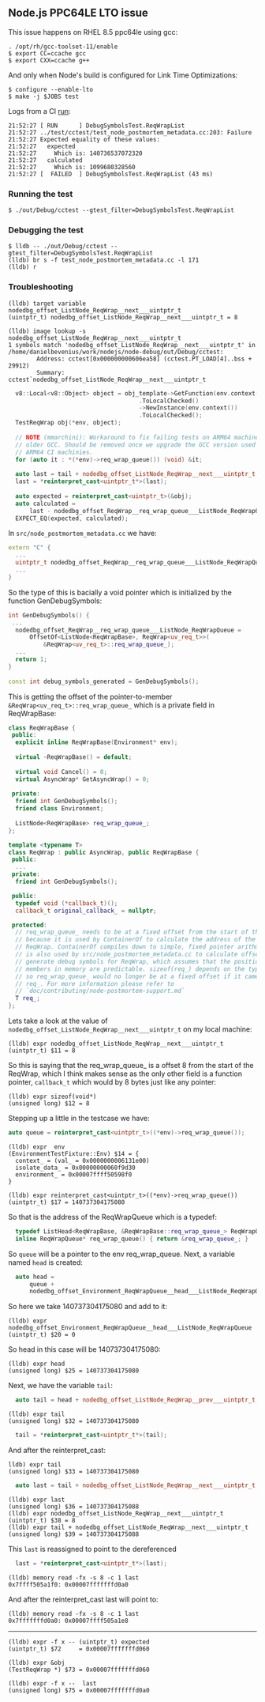 ## Node.js PPC64LE LTO issue
This issue happens on RHEL 8.5 ppc64le using gcc:
```console
. /opt/rh/gcc-toolset-11/enable
$ export CC=ccache gcc
$ export CXX=ccache g++
```
And only when Node's build is configured for Link Time Optimizations:
```console
$ configure --enable-lto
$ make -j $JOBS test
```

Logs from a CI [run](https://ci.nodejs.org/job/node-test-commit-linux-lto/23/nodes=rhel8-ppc64le/console):
```console
21:52:27 [ RUN      ] DebugSymbolsTest.ReqWrapList
21:52:27 ../test/cctest/test_node_postmortem_metadata.cc:203: Failure
21:52:27 Expected equality of these values:
21:52:27   expected
21:52:27     Which is: 140736537072320
21:52:27   calculated
21:52:27     Which is: 1099680328560
21:52:27 [  FAILED  ] DebugSymbolsTest.ReqWrapList (43 ms)
```

### Running the test
```console
$ ./out/Debug/cctest --gtest_filter=DebugSymbolsTest.ReqWrapList
```

### Debugging the test
```console
$ lldb -- ./out/Debug/cctest --gtest_filter=DebugSymbolsTest.ReqWrapList
(lldb) br s -f test_node_postmortem_metadata.cc -l 171
(lldb) r
```

### Troubleshooting

```console
(lldb) target variable  nodedbg_offset_ListNode_ReqWrap__next___uintptr_t
(uintptr_t) nodedbg_offset_ListNode_ReqWrap__next___uintptr_t = 8

(lldb) image lookup -s nodedbg_offset_ListNode_ReqWrap__next___uintptr_t
1 symbols match 'nodedbg_offset_ListNode_ReqWrap__next___uintptr_t' in /home/danielbevenius/work/nodejs/node-debug/out/Debug/cctest:
        Address: cctest[0x000000000606ea58] (cctest.PT_LOAD[4]..bss + 29912)
        Summary: cctest`nodedbg_offset_ListNode_ReqWrap__next___uintptr_t
```

```c++
  v8::Local<v8::Object> object = obj_template->GetFunction(env.context())          
                                     .ToLocalChecked()                             
                                     ->NewInstance(env.context())                  
                                     .ToLocalChecked();                            
  TestReqWrap obj(*env, object);                                                   
                                                                                   
  // NOTE (mmarchini): Workaround to fix failing tests on ARM64 machines with   
  // older GCC. Should be removed once we upgrade the GCC version used on our   
  // ARM64 CI machinies.                                                           
  for (auto it : *(*env)->req_wrap_queue()) (void) &it;                            
                                                                                   
  auto last = tail + nodedbg_offset_ListNode_ReqWrap__next___uintptr_t;         
  last = *reinterpret_cast<uintptr_t*>(last);                                   
                                                                                
  auto expected = reinterpret_cast<uintptr_t>(&obj);                            
  auto calculated =                                                             
      last - nodedbg_offset_ReqWrap__req_wrap_queue___ListNode_ReqWrapQueue;       
  EXPECT_EQ(expected, calculated);
```

In `src/node_postmortem_metadata.cc` we have:
```c++
extern "C" {                                                                    
  ...
  uintptr_t nodedbg_offset_ReqWrap__req_wrap_queue___ListNode_ReqWrapQueue;       
  ...
}
```
So the type of this is bacially a void pointer which is initialized by the
function GenDebugSymbols:
```c++
int GenDebugSymbols() {                                                         
 ...
  nodedbg_offset_ReqWrap__req_wrap_queue___ListNode_ReqWrapQueue =              
      OffsetOf<ListNode<ReqWrapBase>, ReqWrap<uv_req_t>>(                         
          &ReqWrap<uv_req_t>::req_wrap_queue_);                                 
  ...
  return 1;                                                                        
}                                                                                  
                                                                                   
const int debug_symbols_generated = GenDebugSymbols();                             
```
This is getting the offset of the pointer-to-member 
`&ReqWrap<uv_req_t>::req_wrap_queue_` which is a private field in ReqWrapBase:
```c++
class ReqWrapBase {                                                             
 public:                                                                        
  explicit inline ReqWrapBase(Environment* env);                                
                                                                                
  virtual ~ReqWrapBase() = default;                                             
                                                                                
  virtual void Cancel() = 0;                                                    
  virtual AsyncWrap* GetAsyncWrap() = 0;                                        
                                                                                
 private:                                                                       
  friend int GenDebugSymbols();                                                 
  friend class Environment;                                                     
                                                                                
  ListNode<ReqWrapBase> req_wrap_queue_;                                        
};

template <typename T>                                                           
class ReqWrap : public AsyncWrap, public ReqWrapBase {                          
 public:
  ...
 private:
  friend int GenDebugSymbols();

 public:
  typedef void (*callback_t)();
  callback_t original_callback_ = nullptr;

 protected:                                                                     
  // req_wrap_queue_ needs to be at a fixed offset from the start of the class  
  // because it is used by ContainerOf to calculate the address of the embedding
  // ReqWrap. ContainerOf compiles down to simple, fixed pointer arithmetic. It 
  // is also used by src/node_postmortem_metadata.cc to calculate offsets and   
  // generate debug symbols for ReqWrap, which assumes that the position of     
  // members in memory are predictable. sizeof(req_) depends on the type of T,  
  // so req_wrap_queue_ would no longer be at a fixed offset if it came after   
  // req_. For more information please refer to                                 
  // `doc/contributing/node-postmortem-support.md`                              
  T req_;                                                                       
};                       
```
Lets take a look at the value of
`nodedbg_offset_ListNode_ReqWrap__next___uintptr_t` on my local machine:
```console
(lldb) expr nodedbg_offset_ListNode_ReqWrap__next___uintptr_t
(uintptr_t) $11 = 8
```
So this is saying that the req_wrap_queue_ is a offset 8 from the start of the
ReqWrap, which I think makes sense as the only other field is a function
pointer, `callback_t` which would by 8 bytes just like any pointer:
```console
(lldb) expr sizeof(void*)
(unsigned long) $12 = 8
```
Stepping up a little in the testcase we have:
```c++
auto queue = reinterpret_cast<uintptr_t>((*env)->req_wrap_queue());
```
```console
(lldb) expr  env
(EnvironmentTestFixture::Env) $14 = {
  context_ = (val_ = 0x0000000006131e00)
  isolate_data_ = 0x00000000060f9d30
  environment_ = 0x00007ffff50598f0
}

(lldb) expr reinterpret_cast<uintptr_t>((*env)->req_wrap_queue())
(uintptr_t) $17 = 140737304175080
```
So that is the address of the ReqWrapQueue which is a typedef:
```c++
  typedef ListHead<ReqWrapBase, &ReqWrapBase::req_wrap_queue_> ReqWrapQueue;
  inline ReqWrapQueue* req_wrap_queue() { return &req_wrap_queue_; }
```
So `queue` will be a pointer to the env req_wrap_queue.
Next, a variable named `head` is created:
```c++
  auto head =                                                                   
      queue +                                                                   
      nodedbg_offset_Environment_ReqWrapQueue__head___ListNode_ReqWrapQueue;
```
So here we take 140737304175080 and add to it:
```console
(lldb) expr nodedbg_offset_Environment_ReqWrapQueue__head___ListNode_ReqWrapQueue
(uintptr_t) $20 = 0
```
So head in this case will be 140737304175080:
```console
(lldb) expr head
(unsigned long) $25 = 140737304175080
```
Next, we have the variable `tail`:
```c++
  auto tail = head + nodedbg_offset_ListNode_ReqWrap__prev___uintptr_t;         
```
```console
(lldb) expr tail
(unsigned long) $32 = 140737304175080
```
```c++
  tail = *reinterpret_cast<uintptr_t*>(tail);                          
```
And after the reinterpret_cast:
```console
lldb) expr tail
(unsigned long) $33 = 140737304175080
```

```c++
  auto last = tail + nodedbg_offset_ListNode_ReqWrap__next___uintptr_t;         
```
```console
(lldb) expr last
(unsigned long) $36 = 140737304175088
(lldb) expr nodedbg_offset_ListNode_ReqWrap__next___uintptr_t
(uintptr_t) $38 = 8
(lldb) expr tail + nodedbg_offset_ListNode_ReqWrap__next___uintptr_t
(unsigned long) $39 = 140737304175088
```
This `last` is reassigned to point to the dereferenced 
```c++
  last = *reinterpret_cast<uintptr_t*>(last); 
```
```console
(lldb) memory read -fx -s 8 -c 1 last
0x7ffff505a1f0: 0x00007fffffffd0a0
```
And after the reinterpret_cast last will point to:
```console
(lldb) memory read -fx -s 8 -c 1 last
0x7fffffffd0a0: 0x00007ffff505a1e8
```


----------
```
(lldb) expr -f x -- (uintptr_t) expected
(uintptr_t) $72     = 0x00007fffffffd060

(lldb) expr &obj
(TestReqWrap *) $73 = 0x00007fffffffd060

(lldb) expr -f x --  last
(unsigned long) $75 = 0x00007fffffffd0a0
```

